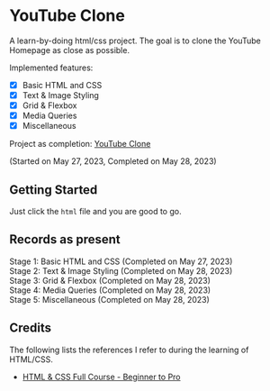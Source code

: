 # YouTube Clone

A learn-by-doing html/css project. The goal is to clone the YouTube Homepage as close as possible.  

Implemented features:
- [x] Basic HTML and CSS
- [x] Text & Image Styling
- [x] Grid & Flexbox
- [x] Media Queries
- [x] Miscellaneous

Project as completion: [YouTube Clone](./homepage.png)

(Started on May 27, 2023, Completed on May 28, 2023)

## Getting Started
Just click the `html` file and you are good to go.

## Records as present
Stage 1: Basic HTML and CSS (Completed on May 27, 2023)   
Stage 2: Text & Image Styling (Completed on May 28, 2023)   
Stage 3: Grid & Flexbox (Completed on May 28, 2023)     
Stage 4: Media Queries (Completed on May 28, 2023)     
Stage 5: Miscellaneous (Completed on May 28, 2023)    

## Credits
The following lists the references I refer to during the learning of HTML/CSS.
- [HTML & CSS Full Course - Beginner to Pro](https://www.youtube.com/watch?v=G3e-cpL7ofc&list=PLEPye7A7EcQZrT3VSBb7jtxnxIfY3yyG6)